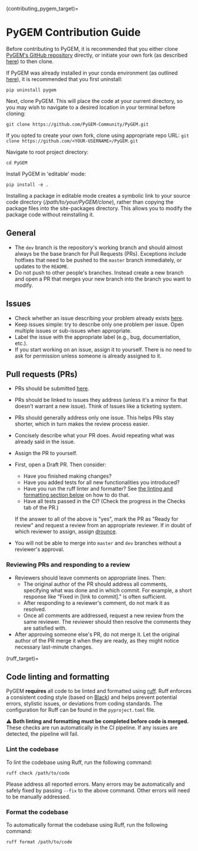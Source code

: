 (contributing_pygem_target)=
# PyGEM Contribution Guide

Before contributing to PyGEM, it is recommended that you either clone [PyGEM's GitHub repository](https://github.com/PyGEM-Community/PyGEM) directly, or initiate your own fork (as described [here](https://docs.github.com/en/pull-requests/collaborating-with-pull-requests/working-with-forks/fork-a-repo)) to then clone.

If PyGEM was already installed in your conda environment (as outlined [here](install_pygem_target)), it is recommended that you first uninstall:
```
pip uninstall pygem
```

Next, clone PyGEM. This will place the code at your current directory, so you may wish to navigate to a desired location in your terminal before cloning:
```
git clone https://github.com/PyGEM-Community/PyGEM.git
```
If you opted to create your own fork, clone using appropriate repo URL: `git clone https://github.com/<YOUR-USERNAME>/PyGEM.git`

Navigate to root project directory:
```
cd PyGEM
```

Install PyGEM in 'editable' mode:
```
pip install -e .
```

Installing a package in editable mode creates a symbolic link to your source code directory (*/path/to/your/PyGEM/clone*), rather than copying the package files into the site-packages directory. This allows you to modify the package code without reinstalling it.<br>

## General
- The `dev` branch is the repository's working branch and should almost always be the base branch for Pull Requests (PRs). Exceptions include hotfixes that need to be pushed to the `master` branch immediately, or updates to the `README`.
- Do not push to other people's branches. Instead create a new branch and open a PR that merges your new branch into the branch you want to modify.

## Issues
- Check whether an issue describing your problem already exists [here](https://github.com/PyGEM-Community/PyGEM/issues).
- Keep issues simple: try to describe only one problem per issue. Open multiple issues or sub-issues when appropriate.
- Label the issue with the appropriate label (e.g., bug, documentation, etc.).
- If you start working on an issue, assign it to yourself. There is no need to ask for permission unless someone is already assigned to it.

## Pull requests (PRs)
- PRs should be submitted [here](https://github.com/PyGEM-Community/PyGEM/pulls).
- PRs should be linked to issues they address (unless it's a minor fix that doesn't warrant a new issue). Think of Issues like a ticketing system.
- PRs should generally address only one issue. This helps PRs stay shorter, which in turn makes the review process easier.
- Concisely describe what your PR does. Avoid repeating what was already said in the issue.
- Assign the PR to yourself.
- First, open a Draft PR. Then consider:
    - Have you finished making changes?
    - Have you added tests for all new functionalities you introduced?
    - Have you run the ruff linter and formatter? See [the linting and formatting section below](ruff_target) on how to do that.
    - Have all tests passed in the CI? (Check the progress in the Checks tab of the PR.)
  
  If the answer to all of the above is "yes", mark the PR as "Ready for review" and request a review from an appropriate reviewer. If in doubt of which reviewer to assign, assign [drounce](https://github.com/drounce).
- You will not be able to merge into `master` and `dev` branches without a reviewer's approval.

### Reviewing PRs and responding to a review
- Reviewers should leave comments on appropriate lines. Then:
  - The original author of the PR should address all comments, specifying what was done and in which commit. For example, a short response like "Fixed in [link to commit]." is often sufficient. 
  - After responding to a reviewer's comment, do not mark it as resolved.
  - Once all comments are addressed, request a new review from the same reviewer. The reviewer should then resolve the comments they are satisfied with.
- After approving someone else's PR, do not merge it. Let the original author of the PR merge it when they are ready, as they might notice necessary last-minute changes.

(ruff_target)=
## Code linting and formatting
PyGEM **requires** all code to be linted and formatted using [ruff](https://docs.astral.sh/ruff/formatter). Ruff enforces a consistent coding style (based on [Black](https://black.readthedocs.io/en/stable/the_black_code_style/index.html)) and helps prevent potential errors, stylistic issues, or deviations from coding standards. The configuration for Ruff can be found in the `pyproject.toml` file.

⚠️ **Both linting and formatting must be completed before code is merged.** These checks are run automatically in the CI pipeline. If any issues are detected, the pipeline will fail.

### Lint the codebase
To lint the codebase using Ruff, run the following command:
```
ruff check /path/to/code
```
Please address all reported errors. Many errors may be automatically and safely fixed by passing `--fix` to the above command. Other errors will need to be manually addressed.

### Format the codebase
To automatically format the codebase using Ruff, run the following command:
```
ruff format /path/to/code
```
